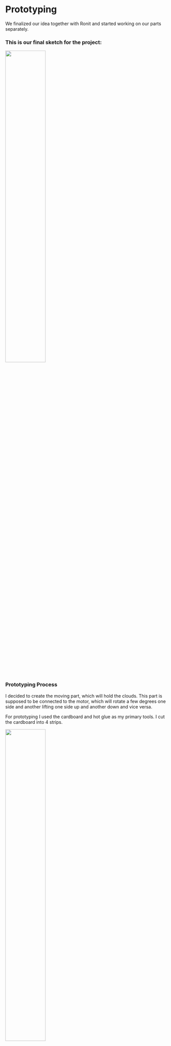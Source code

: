 # Prototyping
We finalized our idea together with Ronit and started working on our parts separately.

### This is our final sketch for the project:
<img src="https://github.com/lizadat/MachineLab/assets/98390904/db44c1a5-6109-4365-a0e2-064e83a02de3" width="50%" height="50%">

### Prototyping Process
I decided to create the moving part, which will hold the clouds. This part is supposed to be connected to the motor, which will rotate a few degrees one side and another lifting one side up and another down and vice versa. 

For prototyping I used the cardboard and hot glue as my primary tools. 
I cut the cardboard into 4 strips.

<img src="https://github.com/lizadat/MachineLab/assets/98390904/c8c751bf-a4b5-4f02-9152-8c6af83e3192" width="50%" height="50%">

I knew that I would need to make the strips strong, so I glued two strips together and also added the wooden sticks inside for a better effect.

<img src="https://github.com/lizadat/MachineLab/assets/98390904/b7a7008b-960c-43a9-8f95-695023635c33" width="50%" height="50%">

After that I made another strip with the same metogology and glued everything together with an additional support - tape. As a result I had a 3-sided frame.

<img src="https://github.com/lizadat/MachineLab/assets/98390904/19ca2c89-8d07-45b3-a7e1-d5245b3355c1" width="50%" height="50%">

I programmed the Servo motor to turn only 20 degrees one way and then 20 another with a longer delay - 50, so the movement is slower (I think it can be even more slower).
Here is the code:

#include <Servo.h>

Servo myservo; 

int pos = 0;  

void setup() {
  myservo.attach(9); 
}

void loop() {
  for (pos = 0; pos <= 20; pos += 1) {
    myservo.write(pos);            
    delay(50);                       
  }
  for (pos = 20; pos >= 0; pos -= 1) {
    myservo.write(pos);              
    delay(50);                       
  }
}

Then I attached the servo motor to the cardboard frame. I also had to use the tape and hot glue for a better connection:

<img src="https://github.com/lizadat/MachineLab/assets/98390904/bbbc34dc-fb85-45ef-bff1-8aaf63c9c783" width="50%" height="50%">

<img src="https://github.com/lizadat/MachineLab/assets/98390904/6b9430a8-d76a-4304-a43e-2757e60fe213" width="50%" height="50%">



